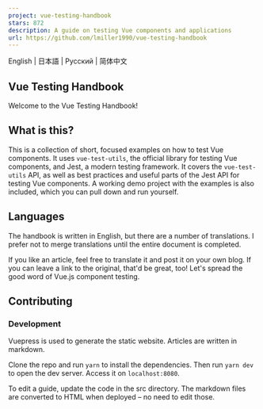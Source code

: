 ```yaml
---
project: vue-testing-handbook
stars: 872
description: A guide on testing Vue components and applications
url: https://github.com/lmiller1990/vue-testing-handbook
---
```


English | 日本語 | Русский | 简体中文

Vue Testing Handbook
--------------------

Welcome to the Vue Testing Handbook!

What is this?
-------------

This is a collection of short, focused examples on how to test Vue components. It uses `vue-test-utils`, the official library for testing Vue components, and Jest, a modern testing framework. It covers the `vue-test-utils` API, as well as best practices and useful parts of the Jest API for testing Vue components. A working demo project with the examples is also included, which you can pull down and run yourself.

Languages
---------

The handbook is written in English, but there are a number of translations. I prefer not to merge translations until the entire document is completed.

If you like an article, feel free to translate it and post it on your own blog. If you can leave a link to the original, that'd be great, too! Let's spread the good word of Vue.js component testing.

Contributing
------------

### Development

Vuepress is used to generate the static website. Articles are written in markdown.

Clone the repo and run `yarn` to install the dependencies. Then run `yarn dev` to open the dev server. Access it on `localhost:8080`.

To edit a guide, update the code in the src directory. The markdown files are converted to HTML when deployed – no need to edit those.
